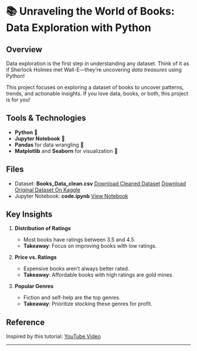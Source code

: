 # 📚 Unraveling the World of Books: Data Exploration with Python

## Overview
Data exploration is the first step in understanding any dataset. Think of it as if Sherlock Holmes met Wall-E—they're uncovering *data treasures* using Python! 

This project focuses on exploring a dataset of books to uncover patterns, trends, and actionable insights. If you love data, books, or both, this project is for you!

## Tools & Technologies
- **Python** 🐍
- **Jupyter Notebook** 📓
- **Pandas** for data wrangling 🧹
- **Matplotlib** and **Seaborn** for visualization 🎨

## Files
- Dataset: **Books_Data_clean.csv** [Download Cleaned Dataset](https://github.com/brian-mutsetsa/Python-Data-Analysis-Portfolio-Project---Book-Sales/edit/main/Books_Data_Clean.xlsx) [Download Original Dataset On Kaggle](https://www.kaggle.com/datasets/thedevastator/books-sales-and-ratings?resource=download)
- Jupyter Notebook: **code.ipynb** [View Notebook](https://github.com/brian-mutsetsa/Python-Data-Analysis-Portfolio-Project---Book-Sales/edit/main/code.ipynb)

## Key Insights
1. **Distribution of Ratings**
   - Most books have ratings between 3.5 and 4.5. 
   - **Takeaway**: Focus on improving books with low ratings.

2. **Price vs. Ratings**
   - Expensive books aren’t always better rated.
   - **Takeaway**: Affordable books with high ratings are gold mines.

3. **Popular Genres**
   - Fiction and self-help are the top genres.
   - **Takeaway**: Prioritize stocking these genres for profit.

## Reference
Inspired by this tutorial: [YouTube Video](https://www.youtube.com/watch?v=rAI4ITRMkTY&list=PLTsu3dft3CWhLHbHTTzvG3Vx8XDWemG17&index=1)

---
